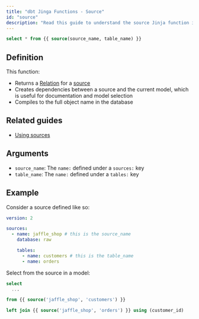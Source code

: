 ```yaml
---
title: "dbt Jinga Functions - Source"
id: "source"
description: "Read this guide to understand the source Jinja function in dbt."
---
```


```sql
select * from {{ source(source_name, table_name) }}
```

## Definition

This function:
- Returns a [Relation](dbt-classes#relation) for a [source](/docs/build/sources)
- Creates dependencies between a source and the current model, which is useful for documentation and model selection
- Compiles to the full object name in the database

## Related guides
- [Using sources](/docs/build/sources)

## Arguments
* `source_name`: The `name:` defined under a `sources:` key
* `table_name`: The `name:` defined under a `tables:` key

## Example

Consider a source defined like so:

<File name='models/<filename>.yml'>

```yaml
version: 2

sources:
  - name: jaffle_shop # this is the source_name
    database: raw

    tables:
      - name: customers # this is the table_name
      - name: orders
```

</File>

Select from the source in a model:

<File name='models/orders.sql'>

```sql
select
  ...

from {{ source('jaffle_shop', 'customers') }}

left join {{ source('jaffle_shop', 'orders') }} using (customer_id)

```

</File>
